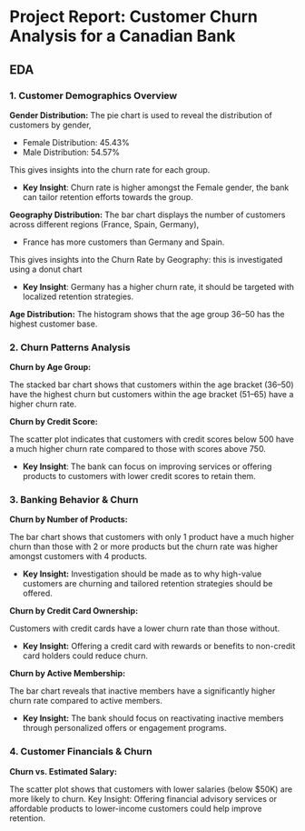 # **Project Report: Customer Churn Analysis for a Canadian Bank**
## **EDA**
### 1. Customer Demographics Overview
   **Gender Distribution:**
The pie chart is used to reveal the distribution of customers by gender,  
- Female Distribution: 45.43%
- Male Distribution: 54.57%

This gives insights into the churn rate for each group.
- **Key Insight**: Churn rate is higher amongst the Female gender, the bank can tailor retention efforts towards the group.

**Geography Distribution:**
The bar chart displays the number of customers across different regions (France, Spain, Germany),
- France has more customers than Germany and Spain.

This gives insights into the Churn Rate by Geography: this is investigated using a donut chart

- **Key Insight**: Germany has a higher churn rate, it should be targeted with localized retention strategies.

**Age Distribution:**
The histogram shows that the age group 36–50 has the highest customer base.

### 2. Churn Patterns Analysis
**Churn by Age Group:**

The stacked bar chart shows that customers within the age bracket (36–50) have the highest churn but customers within the age bracket (51–65) have a higher churn rate.

**Churn by Credit Score:**

The scatter plot indicates that customers with credit scores below 500 have a much higher churn rate compared to those with scores above 750.
- **Key Insight**: The bank can focus on improving services or offering products to customers with lower credit scores to retain them.

### 3. Banking Behavior & Churn
**Churn by Number of Products:**

The bar chart shows that customers with only 1 product have a much higher churn than those with 2 or more products but the churn rate was higher amongst customers with 4 products.
- **Key Insight:** Investigation should be made as to why high-value customers are churning and tailored retention strategies should be offered.

**Churn by Credit Card Ownership:**

Customers with credit cards have a lower churn rate than those without.
- **Key Insight:** Offering a credit card with rewards or benefits to non-credit card holders could reduce churn.

**Churn by Active Membership:**

The bar chart reveals that inactive members have a significantly higher churn rate compared to active members.
- **Key Insight:** The bank should focus on reactivating inactive members through personalized offers or engagement programs.

### 4. Customer Financials & Churn
**Churn vs. Estimated Salary:**

The scatter plot shows that customers with lower salaries (below $50K) are more likely to churn.
Key Insight: Offering financial advisory services or affordable products to lower-income customers could help improve retention.
